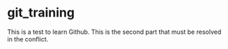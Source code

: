 # git_training
This is a test to learn Github.
This is the second part that must be resolved in the conflict. 
